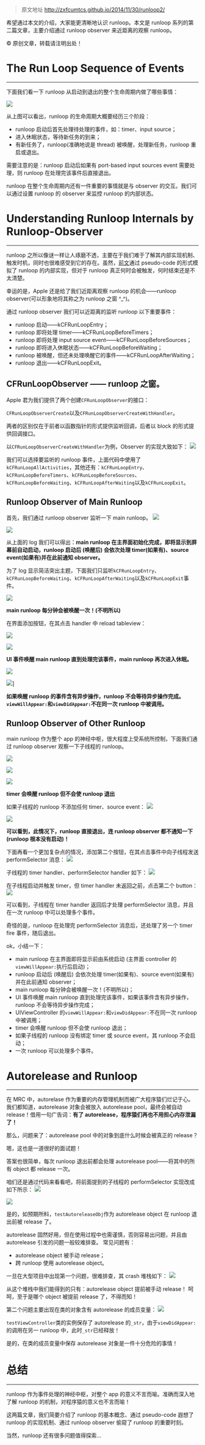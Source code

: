 > 原文地址 http://zxfcumtcs.github.io/2014/11/30/runloop2/

希望通过本文的介绍，大家能更清晰地认识 runloop。本文是 runloop 系列的第二篇文章，主要介绍通过 runloop observer 来近距离的观察 runloop。

© 原创文章，转载请注明出处！

# The Run Loop Sequence of Events

* * *

下面我们看一下 runloop 从启动到退出的整个生命周期内做了哪些事情：

![](http://sylarimage.oss-cn-shenzhen.aliyuncs.com/2019-03-23-054440.jpg)

从上图可以看出，runloop 的生命周期大概要经历三个阶段：

*   runloop 启动后首先处理待处理的事件，如：timer、input source；
*   进入休眠状态，等待新任务的到来；
*   有新任务了，runloop(准确地说是 thread) 被唤醒，处理新任务，runloop 重启或退出。

需要注意的是：runloop 启动后如果有 port-based input sources event 需要处理，则 runloop 在处理完该事件后直接退出。

runloop 在整个生命周期内还有一件重要的事情就是与 observer 的交互。我们可以通过设置 runloop 的 observer 来监控 runloop 的内部状态。



# Understanding Runloop Internals by Runloop-Observer

* * *

runloop 之所以像谜一样让人琢磨不透，主要在于我们难于了解其内部实现机制、触发时机，同时也很难感受到它的存在。虽然，[前文](http://zxfcumtcs.github.io/2014/11/15/runloop/)通过 pseudo-code 的形式模拟了 runloop 的内部实现，但对于 runloop 真正何时会被触发，何时结束还是不太清楚。

幸运的是，Apple 还是给了我们近距离观察 runloop 的机会——runloop observer(可以形象地将其称之为 runloop 之窗 ^_^)。

通过 runloop observer 我们可以近距离的监听 runloop 以下重要事件：

*   runloop 启动——kCFRunLoopEntry；
*   runloop 即将处理 timer——kCFRunLoopBeforeTimers；
*   runloop 即将处理 input source event——kCFRunLoopBeforeSources；
*   runloop 即将进入休眠状态——kCFRunLoopBeforeWaiting；
*   runloop 被唤醒，但还未处理唤醒它的事件——kCFRunLoopAfterWaiting；
*   runloop 退出——kCFRunLoopExit。

## CFRunLoopObserver —— runloop 之窗。

Apple 君为我们提供了两个创建`CFRunLoopObserver`的接口：

`CFRunLoopObserverCreate`以及`CFRunLoopObserverCreateWithHandler`。

两者的区别仅在于前者以函数指针的形式提供监听回调，后者以 block 的形式提供回调接口。

以`CFRunLoopObserverCreateWithHandler`为例，Observer 的实现大致如下：
![](http://sylarimage.oss-cn-shenzhen.aliyuncs.com/2019-03-23-054507.jpg)

我们可以选择要监听的 runloop 事件，上面代码中使用了`kCFRunLoopAllActivities`，其他还有：`kCFRunLoopEntry`、`kCFRunLoopBeforeTimers`、`kCFRunLoopBeforeSources`、`kCFRunLoopBeforeWaiting`、`kCFRunLoopAfterWaiting`以及`kCFRunLoopExit`。

## Runloop Observer of Main Runloop

首先，我们通过 runloop observer 监听一下 main runloop。
![](http://sylarimage.oss-cn-shenzhen.aliyuncs.com/2019-03-23-054520.png)

![](http://sylarimage.oss-cn-shenzhen.aliyuncs.com/2019-03-23-054530.png)

从上面的 log 我们可以得出：**main runloop 在主界面初始化完成，即将显示到屏幕前自动启动，runloop 启动后 (唤醒后) 会依次处理 timer(如果有)、source event(如果有)并在此前通知 observer。**

为了 log 显示简洁突出主题，下面我们只监听`kCFRunLoopEntry`、`kCFRunLoopBeforeWaiting`、`kCFRunLoopAfterWaiting`以及`kCFRunLoopExit`事件。

![](http://sylarimage.oss-cn-shenzhen.aliyuncs.com/2019-03-23-054545.jpg)

**main runloop 每分钟会被唤醒一次！(不明所以)**

在界面添加按钮，在其点击 handler 中 reload tableview：

![](http://sylarimage.oss-cn-shenzhen.aliyuncs.com/2019-03-23-054559.png)



![](http://sylarimage.oss-cn-shenzhen.aliyuncs.com/2019-03-23-054613.png)

**UI 事件唤醒 main runloop 直到处理完该事件，main runloop 再次进入休眠。**

![](http://sylarimage.oss-cn-shenzhen.aliyuncs.com/2019-03-23-054632.png)

![](http://sylarimage.oss-cn-shenzhen.aliyuncs.com/2019-03-23-054639.png)]

**如果唤醒 runloop 的事件含有异步操作，runloop 不会等待异步操作完成。`viewWillAppear:`和`viewDidAppear:`不在同一次 runloop 中被调用。**

## Runloop Observer of Other Runloop

main runloop 作为整个 app 的神经中枢，很大程度上受系统所控制，下面我们通过 runloop observer 观察一下子线程的 runloop。

![](http://sylarimage.oss-cn-shenzhen.aliyuncs.com/2019-03-23-054707.png)



![](http://sylarimage.oss-cn-shenzhen.aliyuncs.com/2019-03-23-054712.png)



![](http://sylarimage.oss-cn-shenzhen.aliyuncs.com/2019-03-23-054728.png)



**timer 会唤醒 runloop 但不会使 runloop 退出**

如果子线程的 runloop 不添加任何 timer、source event：
![](http://sylarimage.oss-cn-shenzhen.aliyuncs.com/2019-03-23-054748.png)



![](http://sylarimage.oss-cn-shenzhen.aliyuncs.com/2019-03-23-054803.png)



**可以看到，此情况下，runloop 直接退出，连 runloop observer 都不通知一下 (runloop 根本没有启动)！**

下面再看一个更加复杂点的情况，添加第二个按钮，在其点击事件中向子线程发送 performSelector 消息：
![](http://sylarimage.oss-cn-shenzhen.aliyuncs.com/2019-03-23-054904.png)



子线程的 timer handler、performSelector handler 如下：
![](http://sylarimage.oss-cn-shenzhen.aliyuncs.com/2019-03-23-054914.png)



在子线程启动并触发 timer，但 timer handler 未返回之前，点击第二个 button：
![](http://sylarimage.oss-cn-shenzhen.aliyuncs.com/2019-03-23-054941.png)



可以看到，子线程在 timer handler 返回后才处理 performSelector 消息，并且在一次 runloop 中可以处理多个事件。

奇怪的是，runloop 在处理完 performSelector 消息后，还处理了另一个 timer fire 事件，随后退出。

ok，小结一下：

*   main runloop 在主界面即将显示前由系统启动 (主界面 controller 的 `viewWillAppear:`执行后启动)；
*   runloop 启动后 (唤醒后) 会依次处理 timer(如果有)、source event(如果有)并在此前通知 observer；
*   main runloop 每分钟会被唤醒一次！(不明所以)；
*   UI 事件唤醒 main runloop 直到处理完该事件，如果该事件含有异步操作，runloop 不会等待异步操作完成；
*   UIViewController 的`viewWillAppear:`和`viewDidAppear:`不在同一次 runloop 中被调用；
*   timer 会唤醒 runloop 但不会使 runloop 退出；
*   如果子线程的 runloop 没有绑定 timer 或 source event，其 runloop 不会启动；
*   一次 runloop 可以处理多个事件。

# Autorelease and Runloop

* * *

在 MRC 中，autorelase 作为重要的内存管理机制而被广大程序猿们烂记于心。我们都知道，autorelease 对象会被放入 autorelease pool，最终会被自动 release！借用一句广告词：**有了 autorelease，程序猿们再也不用担心内存泄漏了！**

那么，问题来了：autorelease pool 中的对象到底什么时候会被真正的 release？

嗯，这也是一道很好的面试题！

答案也很简单，每次 runloop 退出前都会处理 autorelease pool——将其中的所有 object 都 release 一次。

咱们还是通过代码来看看吧，将前面提到的子线程的 performSelector 实现改成如下所示：
![](http://sylarimage.oss-cn-shenzhen.aliyuncs.com/2019-03-23-055000.png)



![](http://sylarimage.oss-cn-shenzhen.aliyuncs.com/2019-03-23-055013.png)

是的，如预期所料，`testAutoreleaseObj`作为 autorelease object 在 runloop 退出前被 release 了。

autorelease 固然好用，但在使用过程中也需谨慎，否则容易出问题，并且由 autorelease 引发的问题一般较难排查。
常见问题有：

*   autorelease object 被手动 release；
*   跨 runloop 使用 autorelease object。

一旦在大型项目中出现第一个问题，很难排查，其 crash 堆栈如下：
![](http://sylarimage.oss-cn-shenzhen.aliyuncs.com/2019-03-23-055025.png)

从这个堆栈中我们能得到的只有：autorelease object 提前被手动 release！
呵呵，至于是哪个 object 被提前 release 了，不得而知！

第二个问题主要出现在类的对象含有 autorelease 的成员变量：
![](http://sylarimage.oss-cn-shenzhen.aliyuncs.com/2019-03-23-055044.png)



`testViewController`类的实例保存了 autorelease 的`_str`，由于`viewDidAppear:`的调用在另一 runloop 中，此时`_str`已经释放！

是的，在类的成员变量中保存 autorelease 对象是一件十分危险的事情！

# 总结

* * *

runloop 作为事件处理的神经中枢，对整个 app 的意义不言而喻。准确而深入地了解 runloop 的机制，对程序猿的意义也不言而喻！

这两篇文章，我们简要介绍了 runloop 的基本概念、通过 pseudo-code 遐想了 runloop 的实现机制、通过 runloop observer 偷窥了 runloop 的重要时刻。

当然，runloop 还有很多问题值得探索…